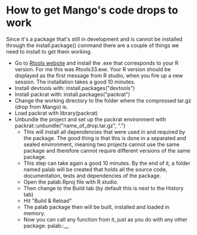 # How to get Mango's code drops to work

Since it's a package that's still in development and is cannot be installed through the install.package() command there are a couple of things we need to install to get them working.

* Go to [Rtools website](https://cran.r-project.org/bin/windows/Rtools/) and install the .exe that corresponds to your R version. For me this was Rtools33.exe. Your R version should be displayed as the first message from R studio, when you fire up a new session. The installation takes a good 10 minutes.
* Install devtools with: install.packages("devtools")
* Install packrat with: install.packages("packrat")
* Change the working directory to the folder where the compressed tar.gz (drop from Mango) is.
* Load packrat with library(packrat)
* Unbundle the project and set up the packrat environment with packrat::unbundle("name_of_drop.tar.gz", ".")
  * This will install all dependencies that were used in and required by the package. The good thing is that this is done in a separated and sealed environment, meaning two projects cannot use the same package and therefore cannot require different versions of the same package. 
  * This step can take again a good 10 minutes. By the end of it, a folder named palab will be created that holds all the source code, documentation, tests and dependencies of the package.
  * Open the palab.Rproj file with R studio.
  * Then change to the Build tab (by default this is next to the History tab)
  * Hit "Build & Reload"
  * The palab package then will be built, installed and loaded in memory.
  * Now you can call any function from it, just as you do with any other package: palab::__
  

